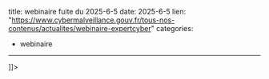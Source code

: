  
title: webinaire fuite du 2025-6-5
date: 2025-6-5
lien: "https://www.cybermalveillance.gouv.fr/tous-nos-contenus/actualites/webinaire-expertcyber"
categories:
  - webinaire
---

]]>

